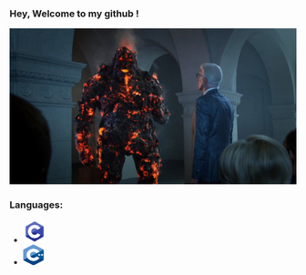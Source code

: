 ### Hey, Welcome to my github !
![Cover](https://github.com/Goupil117/Goupil117/blob/main/img/C6Vu1oOUsAANOyg.jpg)

### Languages:
<ul>
  <li><img src="https://github.com/Goupil117/Goupil117/blob/main/img/C.png" alt="langage C" width="40" height="40"/></li>
  <li><img src="https://github.com/Goupil117/Goupil117/blob/main/img/C%2B%2B.png" alt="langage C" width="36" height="36"/></li> 
</ul>

